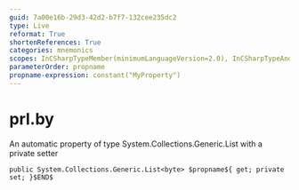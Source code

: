 ```yaml
---
guid: 7a00e16b-29d3-42d2-b7f7-132cee235dc2
type: Live
reformat: True
shortenReferences: True
categories: mnemonics
scopes: InCSharpTypeMember(minimumLanguageVersion=2.0), InCSharpTypeAndNamespace(minimumLanguageVersion=2.0)
parameterOrder: propname
propname-expression: constant("MyProperty")
---
```


# prl.by

An automatic property of type System.Collections.Generic.List<byte> with a private setter

```
public System.Collections.Generic.List<byte> $propname${ get; private set; }$END$
```
